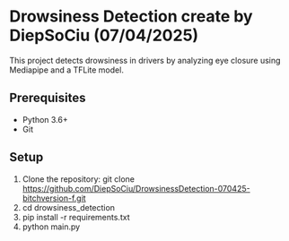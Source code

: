 # Drowsiness Detection create by DiepSoCiu (07/04/2025)

This project detects drowsiness in drivers by analyzing eye closure using Mediapipe and a TFLite model.

## Prerequisites
- Python 3.6+
- Git

## Setup
1. Clone the repository: git clone https://github.com/DiepSoCiu/DrowsinessDetection-070425-bitchversion-f.git
2. cd drowsiness_detection
3. pip install -r requirements.txt
4. python main.py